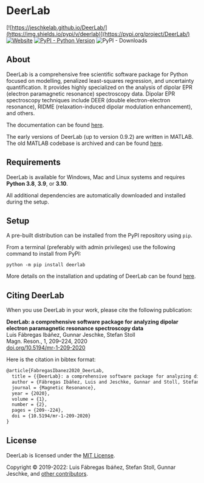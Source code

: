 # DeerLab

[![https://jeschkelab.github.io/DeerLab/](https://img.shields.io/pypi/v/deerlab)](https://pypi.org/project/DeerLab/)
[![Website](https://img.shields.io/website?down_message=offline&label=Documentation&up_message=online&url=https%3A%2F%2Fjeschkelab.github.io%2FDeerLab%2Findex.html)](https://jeschkelab.github.io/DeerLab/)
[![PyPI - Python Version](https://img.shields.io/pypi/pyversions/deerlab)](https://www.python.org/downloads/)
![PyPI - Downloads](https://img.shields.io/pypi/dm/deerlab?color=brightgreen)

## About

DeerLab is a comprehensive free scientific software package for Python focused on modelling, penalized least-squares regression, and uncertainty quantification. 
It provides highly specialized on the analysis of dipolar EPR (electron paramagnetic resonance) spectroscopy data. Dipolar EPR spectroscopy techniques include DEER (double electron-electron resonance), RIDME (relaxation-induced dipolar modulation enhancement), and others. 

The documentation can be found [here](https://jeschkelab.github.io/DeerLab/index.html).

The early versions of DeerLab (up to version 0.9.2) are written in MATLAB. The old MATLAB codebase is archived and can be found [here](https://github.com/JeschkeLab/DeerLab-Matlab).

## Requirements

DeerLab is available for Windows, Mac and Linux systems and requires **Python 3.8**, **3.9**, or  **3.10**.

All additional dependencies are automatically downloaded and installed during the setup.
 
## Setup

A pre-built distribution can be installed from the PyPI repository using `pip`.

From a terminal (preferably with admin privileges) use the following command to install from PyPI:

    python -m pip install deerlab

More details on the installation and updating of DeerLab can be found [here](https://jeschkelab.github.io/DeerLab/installation.html).

## Citing DeerLab

When you use DeerLab in your work, please cite the following publication:

 **DeerLab: a comprehensive software package for analyzing dipolar electron paramagnetic resonance spectroscopy data** <br>
 Luis Fábregas Ibáñez, Gunnar Jeschke, Stefan Stoll <br>
 Magn. Reson., 1, 209–224, 2020 <br>
 <a href="https://doi.org/10.5194/mr-1-209-2020"> doi.org/10.5194/mr-1-209-2020</a>

Here is the citation in bibtex format:

```tex
@article{FabregasIbanez2020_DeerLab,
  title = {{DeerLab}: a comprehensive software package for analyzing dipolar electron paramagnetic resonance spectroscopy data},
  author = {Fábregas Ibáñez, Luis and Jeschke, Gunnar and Stoll, Stefan},
  journal = {Magnetic Resonance},
  year = {2020},
  volume = {1},
  number = {2},
  pages = {209--224},
  doi = {10.5194/mr-1-209-2020}
}
```

## License

DeerLab is licensed under the [MIT License](LICENSE).

Copyright © 2019-2022: Luis Fábregas Ibáñez, Stefan Stoll, Gunnar Jeschke, and [other contributors](https://github.com/JeschkeLab/DeerLab/contributors).
